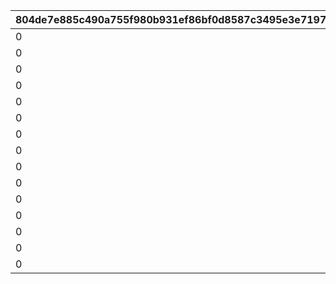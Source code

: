 |804de7e885c490a755f980b931ef86bf0d8587c3495e3e7197f0a697a7a3710f|240ecf189f4fee21d56ebdab13177c3191b38614b6cf0feb7b269c83e78f11de|6a6198ed4e6b610f712338d7bb92c8184a93c125515771ca0c039b07fae7ec4c|61cb568ed4292b6255ac26c7fdf43ac0ab95be5289099163b16390683771acc4|e64409e2b1d4fe78ef6f0591038b4cf3bf56bb8d9e2ed6e95e52701cf7556075|754aeecafc5d99e682a5c32cd158a07ed3db93500b27af00b0f982e4f7efe9be|8b4803c3744dd56ed659e874fb1e5b3894c3ad71c70368dd4ad357d356c9cb87|75518ac4e9a89a184692cab884df7295702b5548e2e64789fa315baf10850f4b|903188cb11cc1a6604a6b460f8cba578e5f1a61bfcb2738d01b25f23546b8f0c|b6f894805c0ca55028de2b174573734069352cd6df671953920744c72dd8b69e|fd7aadd511cc8dddcd3b64d556453ad9186abf84032eb0036f3c7003cb8923d8|11f5ef47ddd3785bbcdb8b30105c7d07170dd08b0d6ce081ec1e9ab7e6833dc1|85ac3e51409ff2e1011ad16101c54b77f858d58649eed23e833c31e3c3665fe8|bf9a4fe0582ec7a977b939a2ddfa519a33adbb8cbbfabcc74ff05f967adde497|7f0c30992b87d0c849b2f13a86fb81122bf6c79272e3f4e95ac5646549d5931f|04bc3b74437c181971bc8c65e573c932039e4bd54fd09fe1e3e231101f5de859|006c464231282c5c8ed51ebfb651933b59c05638c58e8768aca60ab435202e4a|9fbff0858fca3bc0c4cf65e7b58d561eef7183ac0ef8f83ab0815fcb6fe3e195|
| --- | --- | --- | --- | --- | --- | --- | --- | --- | --- | --- | --- | --- | --- | --- | --- | --- | --- |
|0|5|22003|0|150|1|12|20|1|5|20003|0|2|150000|8|91002|94002|2|
|0|2|22003|0|145|6|12|15|2|9|20003|0|2|100000|8|91002|94002|2|
|0|5|22002|0|140|10|12|11|3|19|20003|0|2|80000|8|91002|94002|2|
|0|5|22002|0|130|20|12|10|4|29|20003|0|2|80000|8|91002|94002|2|
|0|4|22002|0|120|30|12|9|5|39|20003|0|2|70000|8|91002|94002|2|
|0|4|22002|0|110|40|12|8|6|49|20003|0|2|70000|8|91002|94002|2|
|0|3|22002|0|100|50|12|7|7|99|20003|0|2|60000|8|91002|94002|2|
|0|2|22002|0|80|100|12|2|8|499|20003|0|2|40000|8|91002|94002|2|
|0|1|22002|0|50|500|12|7|9|999|20002|0|2|20000|8|91002|94002|2|
|0|3|22001|0|20|1000|12|4|10|4999|20002|0|2|16000|8|91002|94002|2|
|0|2|22001|0|15|5000|12|3|11|9999|20002|0|2|9000|8|91002|94002|2|
|0|1|22001|0|10|10000|12|8|12|11999|20001|0|2|4000|8|91002|94002|2|
|0|1|22001|0|5|12000|12|7|13|13999|20001|0|2|3000|8|91002|94002|2|
|0|1|22001|0|4|14000|12|6|14|14999|20001|0|2|2000|8|91002|94002|2|
|0|1|22001|0|3|15000|12|5|15|30000|20001|0|2|1800|8|91002|94002|2|